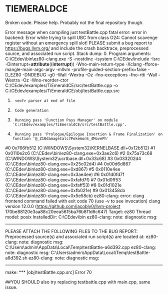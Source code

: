 # TIEMERALDCE
Broken code. Please help. Probably not the final repository though.

Error message when compiling just testBattle.cpp
fatal error: error in backend: Error while trying to spill UBC from class O24: Cannot scavenge register without an emergency spill slot!
PLEASE submit a bug report to https://bugs.llvm.org/ and include the crash backtrace, preprocessed source, and associated run script.
Stack dump:
0.      Program arguments: C:\\CEdev\\bin\\ez80-clang.exe -S -nostdinc -isystem C:\\CEdev/include -Isrc -Dinterrupt=__attribute__((__interrupt__)) -Wno-main-return-type -Xclang -fforce-mangle-main-argc-argv -mllvm -profile-guided-section-prefix=false -D_EZ80 -DNDEBUG -g0 -Wall -Wextra -Oz -fno-exceptions -fno-rtti -Wall -Wextra 
-Oz -Wno-reorder-ctor C:/CEdev/examples/TiEmeraldCE/src/testBattle.cpp -o C:/CEdev/examples/TiEmeraldCE/obj/testBattle.cpp.src
1.      <eof> parser at end of file
2.      Code generation
3.      Running pass 'Function Pass Manager' on module 'C:/CEdev/examples/TiEmeraldCE/src/testBattle.cpp'.
4.      Running pass 'Prologue/Epilogue Insertion & Frame Finalization' on function '@_Z10damageCalc7PokemonS_4MovePh'
 #0 0x766fb512 (C:\WINDOWS\System32\KERNELBASE.dll+0x12b512)
 #1 0x0110e2c6 (C:\CEdev\bin\ez80-clang.exe+0x3ae2c6)
 #2 0x75a73c68 (C:\WINDOWS\System32\ucrtbase.dll+0x33c68)
 #3 0x033202d4 (C:\CEdev\bin\ez80-clang.exe+0x25c02d4)
 #4 0x00d6d867 (C:\CEdev\bin\ez80-clang.exe+0xd867)
 #5 0x0110e4ee (C:\CEdev\bin\ez80-clang.exe+0x3ae4ee)
 #6 0x01d0fd7f (C:\CEdev\bin\ez80-clang.exe+0xfafd7f)
 #7 0x01d0ff53 (C:\CEdev\bin\ez80-clang.exe+0xfaff53)
 #8 0x01d1021e (C:\CEdev\bin\ez80-clang.exe+0xfb021e)
 #9 0x013458cb (C:\CEdev\bin\ez80-clang.exe+0x5e58cb)
ez80-clang: error: clang frontend command failed with exit code 70 (use -v to see invocation)
clang version 12.0.0 (https://github.com/jacobly0/llvm-project 170be88120e3aa88c20eea5615ba76b8f1d6c647)
Target: ez80
Thread model: posix
InstalledDir: C:\CEdev\bin
ez80-clang: note: diagnostic msg: 
********************

PLEASE ATTACH THE FOLLOWING FILES TO THE BUG REPORT:
Preprocessed source(s) and associated run script(s) are located at:
ez80-clang: note: diagnostic msg: C:\Users\admin\AppData\Local\Temp\testBattle-a6d392.cpp
ez80-clang: note: diagnostic msg: C:\Users\admin\AppData\Local\Temp\testBattle-a6d392.sh
ez80-clang: note: diagnostic msg:

********************
make: *** [obj/testBattle.cpp.src] Error 70
  
##YOU SHOULD also try replacing testbattle.cpp with main.cpp, same issue.
